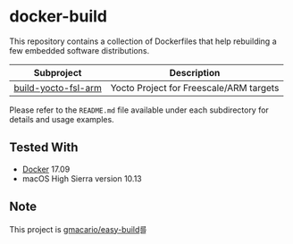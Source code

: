 # docker-build
This repository contains a collection of Dockerfiles that help rebuilding a few embedded software distributions.

| Subproject | Description |
|-----|-----|
| [build-yocto-fsl-arm][1] | Yocto Project for Freescale/ARM targets |

Please refer to the `README.md` file available under each subdirectory for details and usage examples.

[1]: build-yocto-fsl-arm

## Tested With
* [Docker](https://www.docker.com) 17.09
* macOS High Sierra version 10.13

## Note
This project is [gmacario/easy-build](https://github.com/gmacario/easy-build)를 
